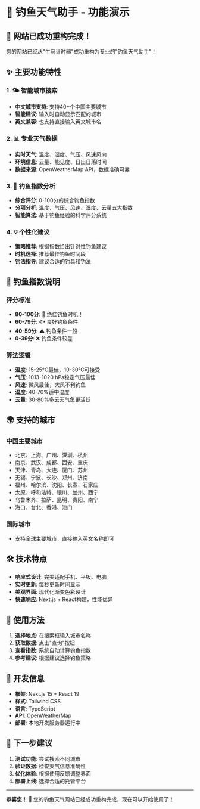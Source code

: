 # 🎣 钓鱼天气助手 - 功能演示

## 🚀 网站已成功重构完成！

您的网站已经从"牛马计时器"成功重构为专业的"钓鱼天气助手"！

## ✨ 主要功能特性

### 1. 🌤️ 智能城市搜索
- **中文城市支持**: 支持40+个中国主要城市
- **智能建议**: 输入时自动显示匹配的城市
- **英文兼容**: 也支持直接输入英文城市名

### 2. 📊 专业天气数据
- **实时天气**: 温度、湿度、气压、风速风向
- **环境信息**: 云量、能见度、日出日落时间
- **数据来源**: OpenWeatherMap API，数据准确可靠

### 3. 🎯 钓鱼指数分析
- **综合评分**: 0-100分的综合钓鱼指数
- **分项分析**: 温度、气压、风速、湿度、云量五大指数
- **智能算法**: 基于钓鱼经验的科学评分系统

### 4. 💡 个性化建议
- **策略推荐**: 根据指数给出针对性钓鱼建议
- **时机选择**: 推荐最佳钓鱼时间段
- **钓法指导**: 建议合适的钓具和钓法

## 🎣 钓鱼指数说明

### 评分标准
- **80-100分**: 🎣 绝佳钓鱼时机！
- **60-79分**: 🐟 良好钓鱼条件
- **40-59分**: ⚠️ 钓鱼条件一般
- **0-39分**: ❌ 钓鱼条件较差

### 算法逻辑
- **温度**: 15-25°C最佳，10-30°C可接受
- **气压**: 1013-1020 hPa稳定气压最佳
- **风速**: 微风最佳，大风不利钓鱼
- **湿度**: 40-70%适中湿度
- **云量**: 30-80%多云天气鱼更活跃

## 🌍 支持的城市

### 中国主要城市
- 北京、上海、广州、深圳、杭州
- 南京、武汉、成都、西安、重庆
- 天津、青岛、大连、厦门、苏州
- 无锡、宁波、长沙、郑州、济南
- 福州、哈尔滨、沈阳、长春、石家庄
- 太原、呼和浩特、银川、兰州、西宁
- 乌鲁木齐、拉萨、昆明、贵阳、南宁
- 海口、台北、香港、澳门

### 国际城市
- 支持全球主要城市，直接输入英文名称即可

## 🛠️ 技术特点

- **响应式设计**: 完美适配手机、平板、电脑
- **实时更新**: 每秒更新时间显示
- **美观界面**: 现代化渐变色彩设计
- **快速响应**: Next.js + React构建，性能优异

## 📱 使用方法

1. **选择地点**: 在搜索框输入城市名称
2. **获取数据**: 点击"查询"按钮
3. **查看指数**: 系统自动计算钓鱼指数
4. **参考建议**: 根据建议选择钓鱼策略

## 🔧 开发信息

- **框架**: Next.js 15 + React 19
- **样式**: Tailwind CSS
- **语言**: TypeScript
- **API**: OpenWeatherMap
- **部署**: 本地开发服务器运行中

## 🌟 下一步建议

1. **测试功能**: 尝试搜索不同城市
2. **验证数据**: 检查天气信息准确性
3. **优化体验**: 根据使用反馈调整界面
4. **部署上线**: 选择合适的托管平台

---

**恭喜您！** 🎉 您的钓鱼天气网站已经成功重构完成，现在可以开始使用了！
